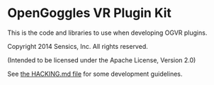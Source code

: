 OpenGoggles VR Plugin Kit
=========================

This is the code and libraries to use when developing OGVR plugins.

Copyright 2014 Sensics, Inc. All rights reserved.

(Intended to be licensed under the Apache License, Version 2.0)

See [the HACKING.md file](HACKING.md) for some development guidelines.
